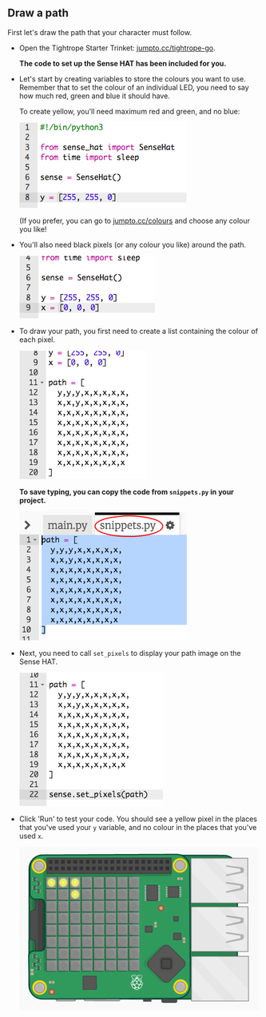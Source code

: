 ## Draw a path

First let's draw the path that your character must follow.

+ Open the Tightrope Starter Trinket: <a href="http://jumpto.cc/tightrope-go" target="_blank">jumpto.cc/tightrope-go</a>.
    
    **The code to set up the Sense HAT has been included for you.**

+ Let's start by creating variables to store the colours you want to use. Remember that to set the colour of an individual LED, you need to say how much red, green and blue it should have.
    
    To create yellow, you'll need maximum red and green, and no blue:
    
    ![צילום מסך](images/tightrope-yellow.png)
    
    (If you prefer, you can go to [jumpto.cc/colours](http://jumpto.cc/colours) and choose any colour you like!

+ You'll also need black pixels (or any colour you like) around the path.
    
    ![צילום מסך](images/tightrope-black.png)

+ To draw your path, you first need to create a list containing the colour of each pixel.
    
    ![צילום מסך](images/tightrope-path.png)
    
    **To save typing, you can copy the code from `snippets.py` in your project.**
    
    ![צילום מסך](images/tightrope-snippets.png)

+ Next, you need to call `set_pixels` to display your path image on the Sense HAT.
    
    ![צילום מסך](images/tightrope-set-pixels.png)

+ Click 'Run' to test your code. You should see a yellow pixel in the places that you've used your `y` variable, and no colour in the places that you've used `x`.
    
    ![צילום מסך](images/tightrope-path-test.png)